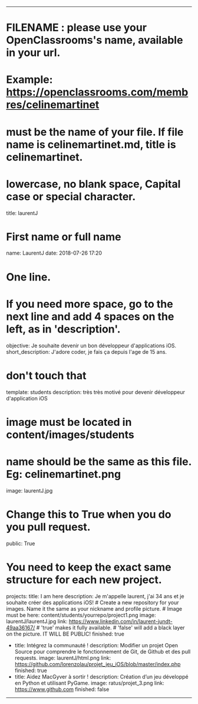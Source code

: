 ---

# FILENAME : please use your OpenClassrooms's name, available in your url.
# Example: https://openclassrooms.com/membres/celinemartinet
# must be the name of your file. If file name is celinemartinet.md, title is celinemartinet.
# lowercase, no blank space, Capital case or special character.
title: laurentJ

# First name or full name
name: LaurentJ
date: 2018-07-26 17:20

# One line.
# If you need more space, go to the next line and add 4 spaces on the left, as in 'description'.
objective: Je souhaite devenir un bon développeur d'applications iOS.
short_description: J'adore coder, je fais ça depuis l'age de 15 ans.

# don't touch that
template: students
description:
    très très motivé pour devenir développeur d'application iOS

# image must be located in content/images/students
# name should be the same as this file. Eg: celinemartinet.png
image: laurentJ.jpg

# Change this to True when you do you pull request.
public: True

# You need to keep the exact same structure for each new project.
projects:
    title: I am here
    description: Je m'appelle laurent, j'ai 34 ans et je souhaite créer des applications iOS!
    # Create a new repository for your images. Name it the same as your nickname and profile picture.
    # Image must be here: content/students/yourrepo/project1.png
    image: laurentJ/laurentJ.jpg
    link: https://www.linkedin.com/in/laurent-jundt-49aa36167/
    # 'true' makes it fully available.
    # 'false' will add a black layer on the picture. IT WILL BE PUBLIC!
    finished: true
  - title: Intégrez la communauté !
    description: Modifier un projet Open Source pour comprendre le fonctionnement de Git, de Github et des pull requests. 
    image: laurentJ/html.png
    link: https://github.com/lorenzolau/projet_jeu_iOS/blob/master/index.php
    finished: true
  - title: Aidez MacGyver à sortir !
    description: Création d’un jeu développé en Python et utilisant PyGame.
    image: ratus/projet_3.png
    link: https://www.github.com
    finished: false
---